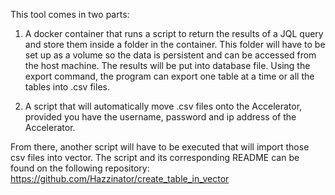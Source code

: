 This tool comes in two parts:

1. A docker container that runs a script to return the results of a JQL query and store them inside a folder in the 
container. This folder will have to be set up as a volume so the data is persistent and can be accessed from the 
host machine. The results will be put into database file. Using the export command, the program can export one table
at a time or all the tables into .csv files.

2. A script that will automatically move .csv files onto the Accelerator, provided you have the username, password
and ip address of the Accelerator.

From there, another script will have to be executed that will import those csv files into vector. The script and its
corresponding README can be found on the following repository:
https://github.com/Hazzinator/create_table_in_vector
